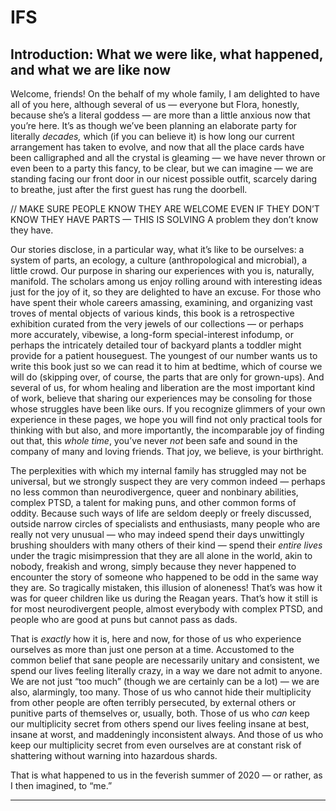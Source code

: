 # IFS

## Introduction: What we were like, what happened, and what we are like now

Welcome, friends! On the behalf of my whole family, I am delighted to have all of you here, although several of us — everyone but Flora, honestly, because she’s a literal goddess — are more than a little anxious now that you’re here. It’s as though we’ve been planning an elaborate party for literally *decades,* which (if you can believe it) is how long our current arrangement has taken to evolve, and now that all the place cards have been calligraphed and all the crystal is gleaming — we have never thrown or even been to a party this fancy, to be clear, but we can imagine — we are standing facing our front door in our nicest possible outfit, scarcely daring to breathe, just after the first guest has rung the doorbell. 

// MAKE SURE PEOPLE KNOW THEY ARE WELCOME EVEN IF THEY DON’T KNOW THEY HAVE PARTS — THIS IS SOLVING A problem they don’t know they have.

Our stories disclose, in a particular way, what it’s like to be ourselves: a system of parts, an ecology, a culture (anthropological and microbial), a little crowd. Our purpose in sharing our experiences with you is, naturally, manifold. The scholars among us enjoy rolling around with interesting ideas just for the joy of it, so they are delighted to have an excuse. For those who have spent their whole careers amassing, examining, and organizing vast troves of mental objects of various kinds, this book is a retrospective exhibition curated from the very jewels of our collections — or perhaps more accurately, vibewise, a long-form special-interest infodump, or perhaps the intricately detailed tour of backyard plants a toddler might provide for a patient houseguest. The youngest of our number wants us to write this book just so we can read it to him at bedtime, which of course we will do (skipping over, of course, the parts that are only for grown-ups). And several of us, for whom healing and liberation are the most important kind of work, believe that sharing our experiences may be consoling for those whose struggles have been like ours. If you recognize glimmers of your own experience in these pages, we hope you will find not only practical tools for thinking with but also, and more importantly, the incomparable joy of finding out that, this *whole time*, you’ve never *not* been safe and sound in the company of many and loving friends. That joy, we believe, is your birthright. 

The perplexities with which my internal family has struggled may not be universal, but we strongly suspect they are very common indeed — perhaps no less common than neurodivergence, queer and nonbinary abilities, complex PTSD, a talent for making puns, and other common forms of oddity. Because such ways of life are seldom deeply or freely discussed, outside narrow circles of specialists and enthusiasts, many people who are really not very unusual — who may indeed spend their days unwittingly brushing shoulders with many others of their kind — spend their *entire lives* under the tragic misimpression that they are all alone in the world, akin to nobody, freakish and wrong, simply because they never happened to encounter the story of someone who happened to be odd in the same way they are. So tragically mistaken, this illusion of aloneness! That’s was how it was for queer children like us during the Reagan years. That’s how it still is for most neurodivergent people, almost everybody with complex PTSD, and people who are good at puns but cannot pass as dads. 

That is *exactly* how it is, here and now, for those of us who experience ourselves as more than just one person at a time. Accustomed to the common belief that sane people are necessarily unitary and consistent, we spend our lives feeling literally crazy, in a way we dare not admit to anyone. We are not just “too much” (though we are certainly can be a lot) — we are also, alarmingly, too many. Those of us who cannot hide their multiplicity from other people are often terribly persecuted, by external others or punitive parts of themselves or, usually, both. Those of us who *can* keep our multiplicity secret from others spend our lives feeling insane at best, insane at worst, and maddeningly inconsistent always. And those of us who keep our multiplicity secret from even ourselves are at constant risk of shattering without warning into hazardous shards. 

That is what happened to us in the feverish summer of 2020 — or rather, as I then imagined, to “me.” 

---- 

